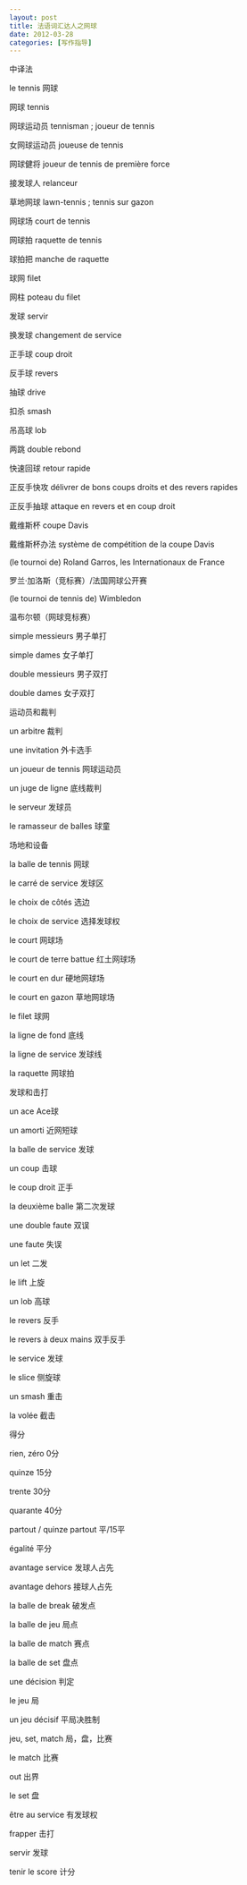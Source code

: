 ```yaml
---
layout: post
title: 法语词汇达人之网球
date: 2012-03-28
categories: [写作指导]  
---
```


中译法

le tennis 网球

网球 tennis

网球运动员 tennisman ; joueur de tennis

女网球运动员 joueuse de tennis

网球健将 joueur de tennis de première force

接发球人 relanceur

草地网球 lawn-tennis ; tennis sur gazon

网球场 court de tennis

网球拍 raquette de tennis

球拍把 manche de raquette

球网 filet

网柱 poteau du filet

发球 servir

换发球 changement de service

正手球 coup droit

反手球 revers

抽球 drive

扣杀 smash

吊高球 lob

两跳 double rebond

快速回球 retour rapide

正反手快攻 délivrer de bons coups droits et des revers rapides

正反手抽球 attaque en revers et en coup droit

戴维斯杯 coupe Davis

戴维斯杯办法 système de compétition de la coupe Davis

(le tournoi de) Roland Garros, les Internationaux de France

罗兰·加洛斯（竞标赛）/法国网球公开赛

(le tournoi de tennis de) Wimbledon

温布尔顿（网球竞标赛）

simple messieurs 男子单打

simple dames 女子单打

double messieurs 男子双打

double dames 女子双打

运动员和裁判

un arbitre 裁判

une invitation 外卡选手

un joueur de tennis 网球运动员

un juge de ligne 底线裁判

le serveur 发球员

le ramasseur de balles 球童

场地和设备

la balle de tennis 网球

le carré de service 发球区

le choix de côtés 选边

le choix de service 选择发球权

le court 网球场

le court de terre battue 红土网球场

le court en dur 硬地网球场

le court en gazon 草地网球场

le filet 球网

la ligne de fond 底线

la ligne de service 发球线

la raquette 网球拍

发球和击打

un ace Ace球

un amorti 近网短球

la balle de service 发球

un coup 击球

le coup droit 正手

la deuxième balle 第二次发球

une double faute 双误

une faute 失误

un let 二发

le lift 上旋

un lob 高球

le revers 反手

le revers à deux mains 双手反手

le service 发球

le slice 侧旋球

un smash 重击

la volée 截击

得分

rien, zéro 0分

quinze 15分

trente 30分

quarante 40分

partout / quinze partout 平/15平

égalité 平分

avantage service 发球人占先

avantage dehors 接球人占先

la balle de break 破发点

la balle de jeu 局点

la balle de match 赛点

la balle de set 盘点

une décision 判定

le jeu 局

un jeu décisif 平局决胜制

jeu, set, match 局，盘，比赛

le match 比赛

out 出界

le set 盘

être au service 有发球权

frapper 击打

servir 发球

tenir le score 计分
